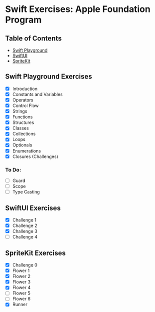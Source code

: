 # Swift Exercises: Apple Foundation Program

## Table of Contents

- [Swift Playground](#swift-playground-exercises)
- [SwiftUI](#swiftui-exercises)
- [SpriteKit](#spritekit-exercises)

## Swift Playground Exercises

- [x] Introduction
- [x] Constants and Variables
- [x] Operators
- [x] Control Flow
- [x] Strings
- [x] Functions
- [x] Structures
- [x] Classes
- [x] Collections
- [x] Loops
- [x] Optionals
- [x] Enumerations
- [x] Closures (Challenges)

### To Do:
- [ ] Guard
- [ ] Scope
- [ ] Type Casting

## SwiftUI Exercises
- [x] Challenge 1
- [x] Challenge 2
- [x] Challenge 3
- [ ] Challenge 4

## SpriteKit Exercises
- [x] Challenge 0
- [x] Flower 1
- [x] Flower 2
- [x] Flower 3
- [x] Flower 4
- [ ] Flower 5
- [ ] Flower 6
- [x] Runner